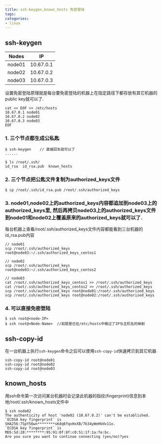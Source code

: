 ```yaml
---
title: ssh-keygen,known_hosts 免密登陆
tags: 
categories:
- linux
---
```


## **ssh-keygen**

| Nodes | IP |
| :------: | :------: |
| node01 | 10.67.0.1 |
| node02 | 10.67.0.2 |
| node03 | 10.67.0.3 |

设置免密登陆原理就是每台要免密登陆的机器上在指定路径下都存放有其它机器的public key就可以了.  

	cat << EOF >> /etc/hosts
	10.67.0.1 node01
	10.67.0.2 node02
	10.67.0.3 node03
	EOF
### 1. 三个节点都生成公私匙   

	$ ssh-keygen	// 直接回车就可以了
	......
	
	$ ls /root/.ssh/
	id_rsa  id_rsa.pub  known_hosts
### 2. 三个节点把公匙文件复制为authorized_keys文件

	$ cp /root/.ssh/id_rsa.pub /root/.ssh/authorized_keys
### 3. node01,node02上的authorized_keys内容都追加到node03上的authorized_keys里, 然后再拷贝node03上的authorized_keys文件到node01和node02上覆盖原来的authorized_keys就可以了.  
每台机器上查看/root/.ssh/authorized_keys文件内容都能看到三台机器的id_rsa.pub内容

	// node01
	scp /root/.ssh/authorized_keys root@node03:~/.ssh/authorized_keys_centos1
	
	// node02
	scp /root/.ssh/authorized_keys root@node03:~/.ssh/authorized_keys_centos2
	
	// node03
	cat /root/.ssh/authorized_keys_centos1 >> /root/.ssh/authorized_keys
	cat /root/.ssh/authorized_keys_centos2 >> /root/.ssh/authorized_keys
	scp /root/.ssh/authorized_keys root@node01:/root/.ssh/authorized_keys
	scp /root/.ssh/authorized_keys root@node02:/root/.ssh/authorized_keys
### 4. 可以直接免密登陆

	$ ssh root@<node-IP>
	$ ssh root@<Node-Name>	//前提是已在/etc/hosts中做过了IP与主机名的映射

## ssh-copy-id
在一台机器上执行`ssh-keygen`命令之后可以使用`ssh-copy-id`快速拷贝到其它机器

	ssh-copy-id root@node01
	ssh-copy-id root@node02
	ssh-copy-id root@node03


## known_hosts
用ssh命令第一次访问某台机器时会记录此机器的指纹(fingerprint)信息到本地/root/.ssh/known_hosts文件中

	$ ssh node02
	The authenticity of host 'node02 (10.67.0.2)' can't be established.
	`ECDSA key fingerprint` is SHA256:7SpY56wn********sKdq6fqxHxXB/7b34yWeHUdv11o.
	`ECDSA key fingerprint` is MD5:5d:28:********:95:91:0f:8f:c0:51:1f:1a:fe:bc.
	Are you sure you want to continue connecting (yes/no)?yes



